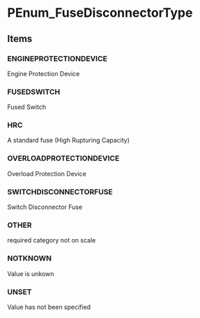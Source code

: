 # PEnum_FuseDisconnectorType


<!-- end of short definition -->
## Items

### ENGINEPROTECTIONDEVICE
Engine Protection Device

### FUSEDSWITCH
Fused Switch

### HRC
A standard fuse (High Rupturing Capacity)

### OVERLOADPROTECTIONDEVICE
Overload Protection Device

### SWITCHDISCONNECTORFUSE
Switch Disconnector Fuse

### OTHER
required category not on scale

### NOTKNOWN
Value is unkown

### UNSET
Value has not been specified
